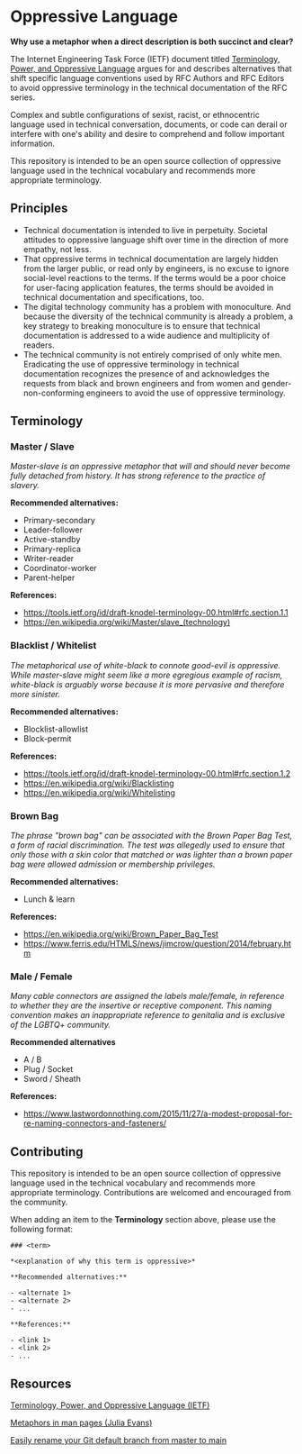 # Oppressive Language

**Why use a metaphor when a direct description is both succinct and clear?**

The Internet Engineering Task Force (IETF) document titled [Terminology, Power, and Oppressive Language](https://tools.ietf.org/id/draft-knodel-terminology-00.html) argues for and describes alternatives that shift specific language conventions used by RFC Authors and RFC Editors to avoid oppressive terminology in the technical documentation of the RFC series.

Complex and subtle configurations of sexist, racist, or ethnocentric language used in technical conversation, documents, or code can derail or interfere with one's ability and desire to comprehend and follow important information.

This repository is intended to be an open source collection of oppressive language used in the technical vocabulary and recommends more appropriate terminology.

## Principles

- Technical documentation is intended to live in perpetuity. Societal attitudes to oppressive language shift over time in the direction of more empathy, not less.
- That oppressive terms in technical documentation are largely hidden from the larger public, or read only by engineers, is no excuse to ignore social-level reactions to the terms. If the terms would be a poor choice for user-facing application features, the terms should be avoided in technical documentation and specifications, too.
- The digital technology community has a problem with monoculture. And because the diversity of the technical community is already a problem, a key strategy to breaking monoculture is to ensure that technical documentation is addressed to a wide audience and multiplicity of readers.
- The technical community is not entirely comprised of only white men. Eradicating the use of oppressive terminology in technical documentation recognizes the presence of and acknowledges the requests from black and brown engineers and from women and gender-non-conforming engineers to avoid the use of oppressive terminology.


## Terminology

### Master / Slave

*Master-slave is an oppressive metaphor that will and should never become fully detached from history. It has strong reference to the practice of slavery.*

**Recommended alternatives:**

- Primary-secondary
- Leader-follower
- Active-standby
- Primary-replica
- Writer-reader
- Coordinator-worker
- Parent-helper

**References:**

- https://tools.ietf.org/id/draft-knodel-terminology-00.html#rfc.section.1.1
- https://en.wikipedia.org/wiki/Master/slave_(technology)

### Blacklist / Whitelist

*The metaphorical use of white-black to connote good-evil is oppressive. While master-slave might seem like a more egregious example of racism, white-black is arguably worse because it is more pervasive and therefore more sinister.*

**Recommended alternatives:**

- Blocklist-allowlist
- Block-permit

**References:**

- https://tools.ietf.org/id/draft-knodel-terminology-00.html#rfc.section.1.2
- https://en.wikipedia.org/wiki/Blacklisting
- https://en.wikipedia.org/wiki/Whitelisting

### Brown Bag

*The phrase "brown bag" can be associated with the Brown Paper Bag Test, a form of racial discrimination. The test was allegedly used to ensure that only those with a skin color that matched or was lighter than a brown paper bag were allowed admission or membership privileges.*

**Recommended alternatives:**

- Lunch & learn

**References:**

- https://en.wikipedia.org/wiki/Brown_Paper_Bag_Test
- https://www.ferris.edu/HTMLS/news/jimcrow/question/2014/february.htm

### Male / Female

*Many cable connectors are assigned the labels male/female, in reference to whether they are the insertive or receptive component. This naming convention makes an inappropriate reference to genitalia and is exclusive of the LGBTQ+ community.*

**Recommended alternatives**
- A / B
- Plug / Socket
- Sword / Sheath

**References:**
- https://www.lastwordonnothing.com/2015/11/27/a-modest-proposal-for-re-naming-connectors-and-fasteners/


## Contributing

This repository is intended to be an open source collection of oppressive language used in the technical vocabulary and recommends more appropriate terminology. Contributions are welcomed and encouraged from the community.

When adding an item to the **Terminology** section above, please use the following format:

```
### <term>

*<explanation of why this term is oppressive>*

**Recommended alternatives:**

- <alternate 1>
- <alternate 2>
- ...

**References:**

- <link 1>
- <link 2>
- ...
```

## Resources

[Terminology, Power, and Oppressive Language (IETF)](https://tools.ietf.org/id/draft-knodel-terminology-00.html)

[Metaphors in man pages (Julia Evans)](https://jvns.ca/blog/2020/05/08/metaphors-in-man-pages/)

[Easily rename your Git default branch from master to main](https://www.hanselman.com/blog/EasilyRenameYourGitDefaultBranchFromMasterToMain.aspx)
